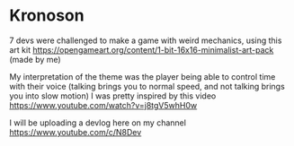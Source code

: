 # Kronoson

7 devs were challenged to make a game with weird mechanics, using this art kit 
https://opengameart.org/content/1-bit-16x16-minimalist-art-pack (made by me)

My interpretation of the theme was the player being able to control time with their voice
(talking brings you to normal speed, and not talking brings you into slow motion)
I was pretty inspired by this video
https://www.youtube.com/watch?v=j8tgV5whH0w

I will be uploading a devlog here on my channel 
https://www.youtube.com/c/N8Dev
